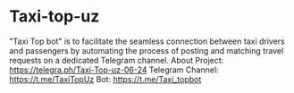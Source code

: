 # Taxi-top-uz
 "Taxi Top bot" is to facilitate the seamless connection between taxi drivers and passengers by automating the process of posting and matching travel requests on a dedicated Telegram channel.
About Project: https://telegra.ph/Taxi-Top-uz-06-24
Telegram Channel: https://t.me/TaxiTopUz
Bot: https://t.me/Taxi_topbot
